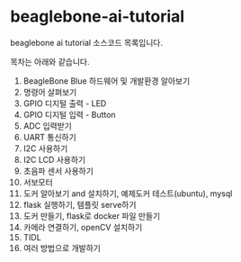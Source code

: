# beaglebone-ai-tutorial
beaglebone ai tutorial 소스코드 목록입니다.

목차는 아래와 같습니다.
1. BeagleBone Blue 하드웨어 및 개발환경 알아보기
2. 명령어 살펴보기
3. GPIO 디지털 출력 - LED
4. GPIO 디지털 입력 - Button
5. ADC 입력받기
6. UART 통신하기
7. I2C 사용하기
8. I2C LCD 사용하기
9. 초음파 센서 사용하기
10. 서보모터
11. 도커 알아보기 and 설치하기, 예제도커 테스트(ubuntu), mysql
12. flask 실행하기, 템플릿 serve하기
13. 도커 만들기, flask로 docker 파일 만들기
14. 카메라 연결하기, openCV 설치하기
15. TIDL
16. 여러 방법으로 개발하기

